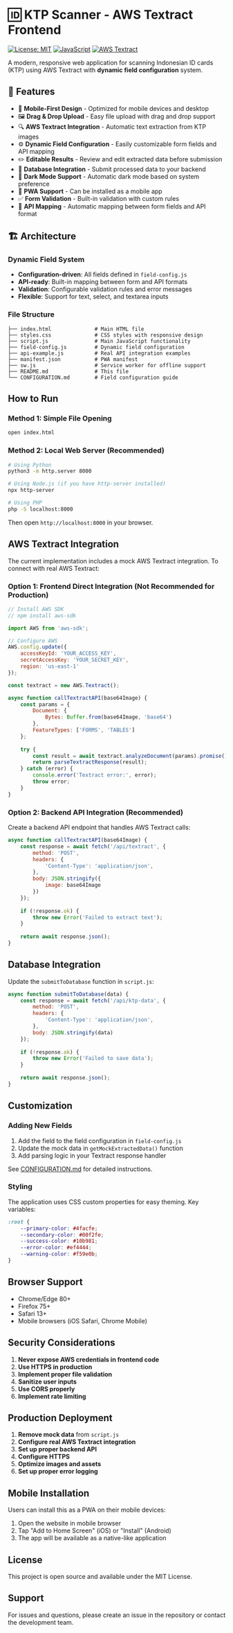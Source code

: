 # 🆔 KTP Scanner - AWS Textract Frontend

[![License: MIT](https://img.shields.io/badge/License-MIT-yellow.svg)](https://opensource.org/licenses/MIT)
[![JavaScript](https://img.shields.io/badge/JavaScript-ES6+-yellow.svg)](https://developer.mozilla.org/en-US/docs/Web/JavaScript)
[![AWS Textract](https://img.shields.io/badge/AWS-Textract-orange.svg)](https://aws.amazon.com/textract/)

A modern, responsive web application for scanning Indonesian ID cards (KTP) using AWS Textract with **dynamic field configuration** system.

## 🚀 Features

- 📱 **Mobile-First Design** - Optimized for mobile devices and desktop
- 🖼️ **Drag & Drop Upload** - Easy file upload with drag and drop support
- 🔍 **AWS Textract Integration** - Automatic text extraction from KTP images
- ⚙️ **Dynamic Field Configuration** - Easily customizable form fields and API mapping
- ✏️ **Editable Results** - Review and edit extracted data before submission
- 💾 **Database Integration** - Submit processed data to your backend
- 🌙 **Dark Mode Support** - Automatic dark mode based on system preference
- 📱 **PWA Support** - Can be installed as a mobile app
- ✅ **Form Validation** - Built-in validation with custom rules
- 🔄 **API Mapping** - Automatic mapping between form fields and API format

## 🏗️ Architecture

### Dynamic Field System
- **Configuration-driven**: All fields defined in `field-config.js`
- **API-ready**: Built-in mapping between form and API formats
- **Validation**: Configurable validation rules and error messages
- **Flexible**: Support for text, select, and textarea inputs

### File Structure
```
├── index.html              # Main HTML file
├── styles.css              # CSS styles with responsive design
├── script.js               # Main JavaScript functionality
├── field-config.js         # Dynamic field configuration
├── api-example.js          # Real API integration examples
├── manifest.json           # PWA manifest
├── sw.js                   # Service worker for offline support
├── README.md               # This file
└── CONFIGURATION.md        # Field configuration guide
```

## How to Run

### Method 1: Simple File Opening
```bash
open index.html
```

### Method 2: Local Web Server (Recommended)
```bash
# Using Python
python3 -m http.server 8000

# Using Node.js (if you have http-server installed)
npx http-server

# Using PHP
php -S localhost:8000
```

Then open `http://localhost:8000` in your browser.

## AWS Textract Integration

The current implementation includes a mock AWS Textract integration. To connect with real AWS Textract:

### Option 1: Frontend Direct Integration (Not Recommended for Production)

```javascript
// Install AWS SDK
// npm install aws-sdk

import AWS from 'aws-sdk';

// Configure AWS
AWS.config.update({
    accessKeyId: 'YOUR_ACCESS_KEY',
    secretAccessKey: 'YOUR_SECRET_KEY',
    region: 'us-east-1'
});

const textract = new AWS.Textract();

async function callTextractAPI(base64Image) {
    const params = {
        Document: {
            Bytes: Buffer.from(base64Image, 'base64')
        },
        FeatureTypes: ['FORMS', 'TABLES']
    };
    
    try {
        const result = await textract.analyzeDocument(params).promise();
        return parseTextractResponse(result);
    } catch (error) {
        console.error('Textract error:', error);
        throw error;
    }
}
```

### Option 2: Backend API Integration (Recommended)

Create a backend API endpoint that handles AWS Textract calls:

```javascript
async function callTextractAPI(base64Image) {
    const response = await fetch('/api/textract', {
        method: 'POST',
        headers: {
            'Content-Type': 'application/json',
        },
        body: JSON.stringify({
            image: base64Image
        })
    });
    
    if (!response.ok) {
        throw new Error('Failed to extract text');
    }
    
    return await response.json();
}
```

## Database Integration

Update the `submitToDatabase` function in `script.js`:

```javascript
async function submitToDatabase(data) {
    const response = await fetch('/api/ktp-data', {
        method: 'POST',
        headers: {
            'Content-Type': 'application/json',
        },
        body: JSON.stringify(data)
    });
    
    if (!response.ok) {
        throw new Error('Failed to save data');
    }
    
    return await response.json();
}
```

## Customization

### Adding New Fields

1. Add the field to the field configuration in `field-config.js`
2. Update the mock data in `getMockExtractedData()` function
3. Add parsing logic in your Textract response handler

See [CONFIGURATION.md](CONFIGURATION.md) for detailed instructions.

### Styling

The application uses CSS custom properties for easy theming. Key variables:

```css
:root {
    --primary-color: #4facfe;
    --secondary-color: #00f2fe;
    --success-color: #10b981;
    --error-color: #ef4444;
    --warning-color: #f59e0b;
}
```

## Browser Support

- Chrome/Edge 80+
- Firefox 75+
- Safari 13+
- Mobile browsers (iOS Safari, Chrome Mobile)

## Security Considerations

1. **Never expose AWS credentials in frontend code**
2. **Use HTTPS in production**
3. **Implement proper file validation**
4. **Sanitize user inputs**
5. **Use CORS properly**
6. **Implement rate limiting**

## Production Deployment

1. **Remove mock data** from `script.js`
2. **Configure real AWS Textract integration**
3. **Set up proper backend API**
4. **Configure HTTPS**
5. **Optimize images and assets**
6. **Set up proper error logging**

## Mobile Installation

Users can install this as a PWA on their mobile devices:

1. Open the website in mobile browser
2. Tap "Add to Home Screen" (iOS) or "Install" (Android)
3. The app will be available as a native-like application

## License

This project is open source and available under the MIT License.

## Support

For issues and questions, please create an issue in the repository or contact the development team.